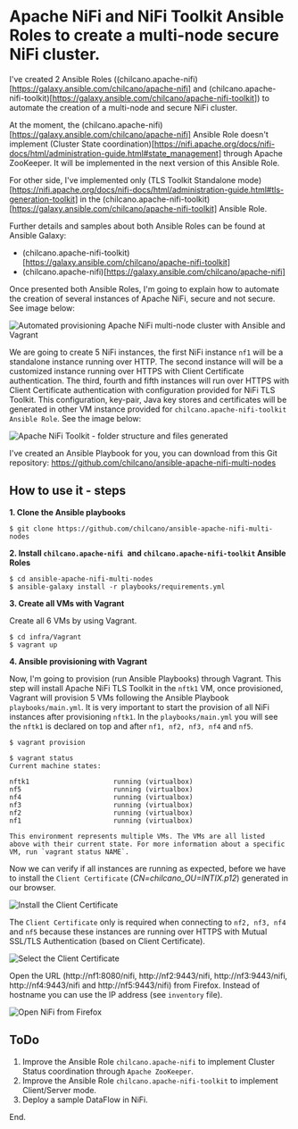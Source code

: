 # Apache NiFi and NiFi Toolkit Ansible Roles to create a multi-node secure NiFi cluster.

I've created 2 Ansible Roles ((chilcano.apache-nifi)[https://galaxy.ansible.com/chilcano/apache-nifi] and (chilcano.apache-nifi-toolkit)[https://galaxy.ansible.com/chilcano/apache-nifi-toolkit]) to automate the creation of a multi-node and secure NiFi cluster.

At the moment, the (chilcano.apache-nifi)[https://galaxy.ansible.com/chilcano/apache-nifi] Ansible Role doesn't implement (Cluster State coordination)[https://nifi.apache.org/docs/nifi-docs/html/administration-guide.html#state_management] through Apache ZooKeeper. It will be implemented in the next version of this Ansible Role.

For other side, I've implemented only (TLS Toolkit Standalone mode)[https://nifi.apache.org/docs/nifi-docs/html/administration-guide.html#tls-generation-toolkit] in the (chilcano.apache-nifi-toolkit)[https://galaxy.ansible.com/chilcano/apache-nifi-toolkit] Ansible Role.

Further details and samples about both Ansible Roles can be found at Ansible Galaxy:
- (chilcano.apache-nifi-toolkit)[https://galaxy.ansible.com/chilcano/apache-nifi-toolkit]
- (chilcano.apache-nifi)[https://galaxy.ansible.com/chilcano/apache-nifi]

Once presented both Ansible Roles, I'm going to explain how to automate the creation of several instances of Apache NiFi, secure and not secure. See image below:

![Automated provisioning Apache NiFi multi-node cluster with Ansible and Vagrant ](https://github.com/chilcano/ansible-apache-nifi-multi-nodes/blob/master/nifi-multi-node-ansible-automation.png "Automated provisioning Apache NiFi multi-node cluster with Ansible and Vagrant")


We are going to create 5 NiFi instances, the first NiFi instance `nf1` will be a standalone instance running over HTTP.
The second instance will will be a customized instance running over HTTPS with Client Certificate authentication.
The third, fourth and fifth instances will run over HTTPS with Client Certificate authentication with configuration provided for NiFi TLS Toolkit. This configuration, key-pair, Java key stores and certificates will be generated in other VM instance provided for `chilcano.apache-nifi-toolkit Ansible Role`. See the image below:


![Apache NiFi Toolkit - folder structure and files generated](https://github.com/chilcano/ansible-apache-nifi-multi-nodes/blob/master/nifi-toolkit-files-generated.png "Apache NiFi Toolkit - folder structure and files")

I've created an Ansible Playbook for you, you can download from this Git repository: https://github.com/chilcano/ansible-apache-nifi-multi-nodes

## How to use it - steps

__1. Clone the Ansible playbooks__

```
$ git clone https://github.com/chilcano/ansible-apache-nifi-multi-nodes
```

__2. Install `chilcano.apache-nifi `and `chilcano.apache-nifi-toolkit` Ansible Roles__

```
$ cd ansible-apache-nifi-multi-nodes
$ ansible-galaxy install -r playbooks/requirements.yml
```

__3. Create all VMs with Vagrant__

Create all 6 VMs by using Vagrant.
```
$ cd infra/Vagrant
$ vagrant up
```

__4. Ansible provisioning with Vagrant__

Now, I'm going to provision (run Ansible Playbooks) through Vagrant. This step will install Apache NiFi TLS Toolkit in the `nftk1` VM, once provisioned, Vagrant will provision 5 VMs following the Ansible Playbook `playbooks/main.yml`.
It is very important to start the provision of all NiFi instances after provisioning `nftk1`.
In the `playbooks/main.yml` you will see the `nftk1` is declared on top and after `nf1, nf2, nf3, nf4` and `nf5`.

```
$ vagrant provision

$ vagrant status
Current machine states:

nftk1                     running (virtualbox)
nf5                       running (virtualbox)
nf4                       running (virtualbox)
nf3                       running (virtualbox)
nf2                       running (virtualbox)
nf1                       running (virtualbox)

This environment represents multiple VMs. The VMs are all listed
above with their current state. For more information about a specific
VM, run `vagrant status NAME`.
```

Now we can verify if all instances are running as expected, before we have to install the `Client Certificate` (_CN=chilcano_OU=INTIX.p12_) generated in our browser.

![Install the Client Certificate](https://github.com/chilcano/ansible-apache-nifi-multi-nodes/blob/master/nifi-multi-node-client-cert-1install.png "Install the Client Certificate")

The `Client Certificate` only is required when connecting to `nf2, nf3, nf4` and `nf5` because these instances are running over HTTPS with Mutual SSL/TLS Authentication (based on Client Certificate).

![Select the Client Certificate](https://github.com/chilcano/ansible-apache-nifi-multi-nodes/blob/master/nifi-multi-node-client-cert-1select.png "Select the Client Certificate")

Open the URL (http://nf1:8080/nifi, http://nf2:9443/nifi, http://nf3:9443/nifi, http://nf4:9443/nifi and http://nf5:9443/nifi) from Firefox. Instead of hostname you can use the IP address (see `inventory` file).

![Open NiFi from Firefox](https://github.com/chilcano/ansible-apache-nifi-multi-nodes/blob/master/nifi-multi-node-browser-all.png "Open NiFi from Firefox")

## ToDo

1. Improve the Ansible Role `chilcano.apache-nifi` to implement Cluster Status coordination through `Apache ZooKeeper`.
2. Improve the Ansible Role `chilcano.apache-nifi-toolkit` to implement Client/Server mode.
3. Deploy a sample DataFlow in NiFi.

End.
